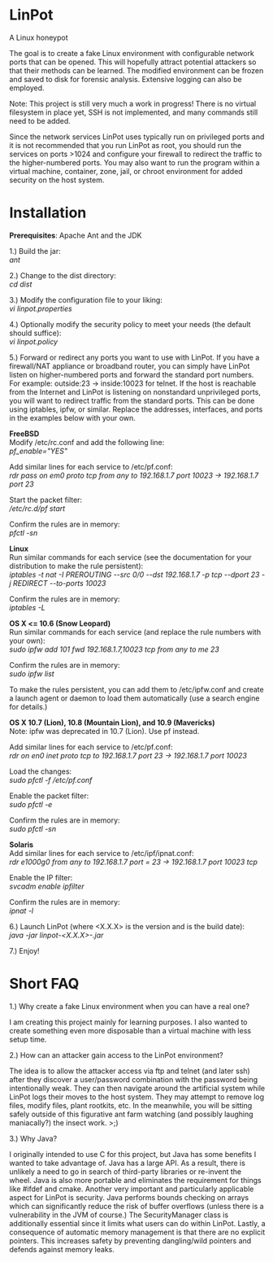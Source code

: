 LinPot
======

A Linux honeypot

The goal is to create a fake Linux environment with configurable network ports that can be opened.
This will hopefully attract potential attackers so that their methods can be learned. The modified
environment can be frozen and saved to disk for forensic analysis. Extensive logging can also be
employed.

Note: This project is still very much a work in progress! There is no virtual filesystem in place yet,
SSH is not implemented, and many commands still need to be added.

Since the network services LinPot uses typically run on privileged ports and it is not recommended
that you run LinPot as root, you should run the services on ports >1024 and configure your firewall
to redirect the traffic to the higher-numbered ports. You may also want to run the program within
a virtual machine, container, zone, jail, or chroot environment for added security on the host
system.

Installation
============

**Prerequisites**: Apache Ant and the JDK

1.) Build the jar:  
*ant*

2.) Change to the dist directory:  
*cd dist*

3.) Modify the configuration file to your liking:  
*vi linpot.properties*

4.) Optionally modify the security policy to meet your needs (the default should suffice):  
*vi linpot.policy*

5.) Forward or redirect any ports you want to use with LinPot. If you have a firewall/NAT appliance
or broadband router, you can simply have LinPot listen on higher-numbered ports and forward the
standard port numbers. For example: outside:23 -> inside:10023 for telnet. If the host is reachable
from the Internet and LinPot is listening on nonstandard unprivileged ports, you will want to
redirect traffic from the standard ports. This can be done using iptables, ipfw, or similar. Replace
the addresses, interfaces, and ports in the examples below with your own.

**FreeBSD**  
Modify /etc/rc.conf and add the following line:  
*pf_enable="YES"*

Add similar lines for each service to /etc/pf.conf:  
*rdr pass on em0 proto tcp from any to 192.168.1.7 port 10023 -> 192.168.1.7 port 23*

Start the packet filter:  
*/etc/rc.d/pf start*

Confirm the rules are in memory:  
*pfctl -sn*

**Linux**  
Run similar commands for each service (see the documentation for your distribution to make the rule persistent):  
*iptables -t nat -I PREROUTING --src 0/0 --dst 192.168.1.7 -p tcp --dport 23 -j REDIRECT --to-ports 10023*

Confirm the rules are in memory:  
*iptables -L*

**OS X <= 10.6 (Snow Leopard)**  
Run similar commands for each service (and replace the rule numbers with your own):  
*sudo ipfw add 101 fwd 192.168.1.7,10023 tcp from any to me 23*

Confirm the rules are in memory:  
*sudo ipfw list*

To make the rules persistent, you can add them to /etc/ipfw.conf and create a launch agent or daemon
to load them automatically (use a search engine for details.)

**OS X 10.7 (Lion), 10.8 (Mountain Lion), and 10.9 (Mavericks)**  
Note: ipfw was deprecated in 10.7 (Lion). Use pf instead.

Add similar lines for each service to /etc/pf.conf:  
*rdr on en0 inet proto tcp to 192.168.1.7 port 23 -> 192.168.1.7 port 10023*

Load the changes:  
*sudo pfctl -f /etc/pf.conf*

Enable the packet filter:  
*sudo pfctl -e*

Confirm the rules are in memory:  
*sudo pfctl -sn*

**Solaris**  
Add similar lines for each service to /etc/ipf/ipnat.conf:  
*rdr e1000g0 from any to 192.168.1.7 port = 23 -> 192.168.1.7 port 10023 tcp*

Enable the IP filter:  
*svcadm enable ipfilter*

Confirm the rules are in memory:  
*ipnat -l*

6.) Launch LinPot (where <X.X.X> is the version and <YYYYMMDD> is the build date):  
*java -jar linpot-<X.X.X>-<YYYYMMDD>.jar*

7.) Enjoy!

Short FAQ
=========

1.) Why create a fake Linux environment when you can have a real one?

I am creating this project mainly for learning purposes. I also wanted to create something even
more disposable than a virtual machine with less setup time.

2.) How can an attacker gain access to the LinPot environment?

The idea is to allow the attacker access via ftp and telnet (and later ssh) after they discover a
user/password combination with the password being intentionally weak. They can then navigate around
the artificial system while LinPot logs their moves to the host system. They may attempt to remove
log files, modify files, plant rootkits, etc. In the meanwhile, you will be sitting safely outside
of this figurative ant farm watching (and possibly laughing maniacally?) the insect work. >;)

3.) Why Java?

I originally intended to use C for this project, but Java has some benefits I wanted to take
advantage of. Java has a large API. As a result, there is unlikely a need to go in search of
third-party libraries or re-invent the wheel. Java is also more portable and eliminates the
requirement for things like #ifdef and cmake. Another very important and particularly applicable
aspect for LinPot is security. Java performs bounds checking on arrays which can significantly
reduce the risk of buffer overflows (unless there is a vulnerability in the JVM of course.) The
SecurityManager class is additionally essential since it limits what users can do within LinPot.
Lastly, a consequence of automatic memory management is that there are no explicit pointers. This
increases safety by preventing dangling/wild pointers and defends against memory leaks.
